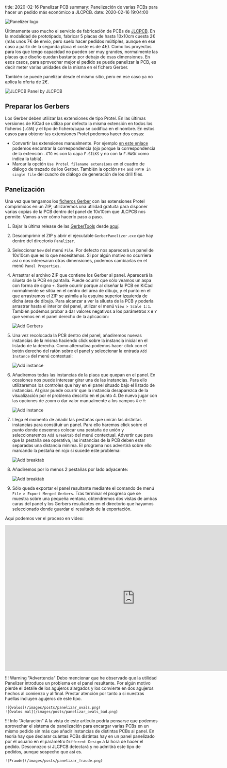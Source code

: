 title: 2020-02-16 Panelizar PCB
summary: Panelización de varias PCBs para hacer un pedido más económico a JLCPCB.
date: 2020-02-16 19:04:00

![Panelizer logo](/images/posts/panelizar_logo.png)

Últimamente uso mucho el servicio de fabricación de PCBs de [JLCPCB](https://jlcpcb.com/). En la modalidad de prototipado, fabricar 5 placas de hasta 10x10cm cuesta 2€ (más unos 7€ de envío, pero suelo hacer pedidos múltiples, aunque en ese caso a partir de la segunda placa el coste es de 4€). Como los proyectos para los que tengo capacidad no pueden ser muy grandes, normalmente las placas que diseño quedan bastante por debajo de esas dimensiones. En esos casos, para aprovechar mejor el pedido se puede panelizar la PCB, es decir meter varias unidades de la misma en el fichero Gerber.

También se puede panelizar desde el mismo sitio, pero en ese caso ya no aplica la oferta de 2€.

![JLCPCB Panel by JLCPCB](/images/posts/panelizar_by_JLCPCB.png)

## Preparar los Gerbers

Los Gerber deben utilizar las extensiones de tipo Protel. En las últimas versiones de KiCad se utiliza por defecto la misma extensión en todos los ficheros (`.GBR`) y el tipo de fichero/capa se codifica en el nombre. En estos casos para obtener las extensiones Protel podemos hacer dos cosas:

* Convertir las extensiones manualmente. Por ejemplo [en este enlace](https://support.jlcpcb.com/article/22-how-to-generate-the-gerber-files) podemos encontrar la correspondencia (ojo porque la correspondencia de la extensión `.GTO` es con la capa `F.SILKS` y no con la `F.MASK` como indica la tabla).
* Marcar la opción `Use Protel filename extensions` en el cuadro de diálogo de trazado de los Gerber. También la opción `PTH and NPTH in single file` del cuadro de diálogo de generación de los drill files.

## Panelización

Una vez que tengamos los [ficheros Gerber](https://es.wikipedia.org/wiki/Gerber_(formato_de_archivo)) con las extensiones Protel comprimidos en un ZIP, utilizaremos una utilidad gratuita para disponer varias copias de la PCB dentro del panel de 10x10cm que JLCPCB nos permite. Vamos a ver cómo hacerlo paso a paso.

1. Bajar la última release de las [GerberTools](https://github.com/ThisIsNotRocketScience/GerberTools) desde [aquí](https://github.com/ThisIsNotRocketScience/GerberTools/releases).
2. Descomprimir el ZIP y abrir el ejecutable `GerberPanelizer.exe` que hay dentro del directorio `Panelizer`.
3. Seleccionar `New` del menú `File`. Por defecto nos aparecerá un panel de 10x10cm que es lo que necesitamos. Si por algún motivo no ocurriera así o nos interesaran otras dimensiones, podemos cambiarlas en el menú `Panel Properties`.
4. Arrastrar el archivo ZIP que contiene los Gerber al panel. Aparecerá la silueta de la PCB en pantalla. Puede ocurrir que sólo veamos un aspa con forma de signo `+`. Suele ocurrir porque al diseñar la PCB en KiCad normalmente se sitúa en el centro del área de dibujo, y el punto en el que arrastramos el ZIP se asimila a la esquina superior izquierda de dicha área de dibujo. Para alcanzar a ver la silueta de la PCB y poderla arrastrar hasta el interior del panel, utilizar el menú `View > Scale 1:1`. También podemos probar a dar valores negativos a los parámetros `X` e `Y` que vemos en el panel derecho de la aplicación:

	![Add Gerbers](/images/posts/panelizar_add_gerbers.png)

5. Una vez recolocada la PCB dentro del panel, añadiremos nuevas instancias de la misma haciendo click sobre la instancia inicial en el listado de la derecha. Como alternativa podemos hacer click con el botón derecho del ratón sobre el panel y seleccionar la entrada `Add Instance` del menú contextual:

	![Add instance](/images/posts/panelizar_add_instance.png)

6. Añadiremos todas las instancias de la placa que quepan en el panel. En ocasiones nos puede interesar girar una de las instancias. Para ello utilizaremos los controles que hay en el panel situado bajo el listado de instancias. Al girar puede ocurrir que la instancia desaparezca de la visualización por el problema descrito en el punto 4. De nuevo jugar con las opciones de zoom o dar valor manualmente a los campos `X` e `Y`:

	![Add instance](/images/posts/panelizar_add_instance2.png)

7. Llega el momento de añadir las pestañas que unirán las distintas instancias para constituir un panel. Para ello haremos click sobre el punto donde deseemos colocar una pestaña de unión y seleccionaremos `Add Breaktab` del menú contextual. Advertir que para que la pestaña sea operativa, las instancias de la PCB deben estar separadas una distancia mínima. El programa nos advertirá sobre ello marcando la pestaña en rojo si sucede este problema:

	![Add breaktab](/images/posts/panelizar_add_breaktab.png)

8. Añadiremos por lo menos 2 pestañas por lado adyacente:

	![Add breaktab](/images/posts/panelizar_add_breaktab2.png)

9. Sólo queda exportar el panel resultante mediante el comando de menú `File > Export Merged Gerbers`. Tras terminar el progreso que se muestra sobre una pequeña ventana, obtendremos dos vistas de ambas caras del panel y los Gerbers resultantes en el directorio que hayamos seleccionado donde guardar el resultado de la exportación.

Aquí podemos ver el proceso en video:

<iframe width="853" height="480" src="https://www.youtube.com/embed/iYrUztOn3dU" frameborder="0" allow="accelerometer; autoplay; encrypted-media; gyroscope; picture-in-picture" allowfullscreen></iframe>

!!! Warning "Advertencia"
    Debo mencionar que he observado que la utilidad Panelizer introduce un problema en el panel resultante. Por algún motivo pierde el detalle de los agujeros alargados y los convierte en dos agujeros hechos al comienzo y al final. Prestar atención por tanto a si nuestras huellas incluyen agujeros de este tipo.

    ![Óvalos](/images/posts/panelizar_ovals.png)
    ![Óvalos mal](/images/posts/panelizar_ovals_bad.png)

!!! Info "Aclaración"
    A la vista de este artículo podría pensarse que podemos aprovechar el sistema de panelización para encargar varias PCBs en un mismo pedido sin más que añadir instancias de distintas PCBs al panel. En teoría hay que declarar cuántas PCBs distintas hay en un panel panelizado por el usuario en el parámetro `Different Design` a la hora de hacer el pedido. Desconozco si JLCPCB detectará y no admitirá este tipo de pedidos, aunque sospecho que así es.

    ![Fraude](/images/posts/panelizar_fraude.png)
